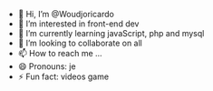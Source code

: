 - 👋 Hi, I’m @Woudjoricardo
- 👀 I’m interested in front-end dev
- 🌱 I’m currently learning javaScript, php and mysql
- 💞️ I’m looking to collaborate on all
- 📫 How to reach me ...
- 😄 Pronouns: je
- ⚡ Fun fact: videos game

<!---
Woudjoricardo/Woudjoricardo is a ✨ special ✨ repository because its `README.md` (this file) appears on your GitHub profile.
You can click the Preview link to take a look at your changes.
--->

